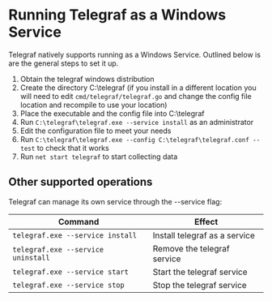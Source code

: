 # Running Telegraf as a Windows Service

Telegraf natively supports running as a Windows Service. Outlined below is are
the general steps to set it up.

1. Obtain the telegraf windows distribution
2. Create the directory C:\telegraf (if you install in a different location you
   will need to edit `cmd/telegraf/telegraf.go` and change the config file
   location and recompile to use your location)
3. Place the executable and the config file into C:\telegraf
4. Run `C:\telegraf\telegraf.exe --service install` as an administrator
5. Edit the configuration file to meet your needs
6. Run `C:\telegraf\telegraf.exe --config C:\telegraf\telegraf.conf --test` to
   check that it works
7. Run `net start telegraf` to start collecting data

## Other supported operations

Telegraf can manage its own service through the --service flag:

| Command                            | Effect                        |
|------------------------------------|-------------------------------|
| `telegraf.exe --service install`   | Install telegraf as a service |
| `telegraf.exe --service uninstall` | Remove the telegraf service   |
| `telegraf.exe --service start`     | Start the telegraf service    |
| `telegraf.exe --service stop`      | Stop the telegraf service     |

